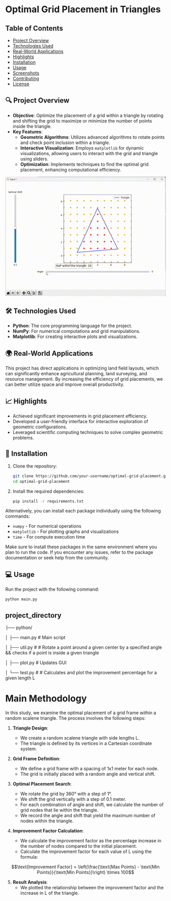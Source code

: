 # Optimal Grid Placement in Triangles


## Table of Contents
- [Project Overview](#-project-overview)
- [Technologies Used](#-technologies-used)
- [Real-World Applications](#-real-world-applications)
- [Highlights](#-highlights)
- [Installation](#-installation)
- [Usage](#-usage)
- [Screenshots](#-screenshots)
- [Contributing](#-contributing)
- [License](#-license)

## 🔍 Project Overview
- **Objective**: Optimize the placement of a grid within a triangle by rotating and shifting the grid to maximize or minimize the number of points inside the triangle.
- **Key Features**:
  - **Geometric Algorithms**: Utilizes advanced algorithms to rotate points and check point inclusion within a triangle.
  - **Interactive Visualization**: Employs `matplotlib` for dynamic visualizations, allowing users to interact with the grid and triangle using sliders.
  - **Optimization**: Implements techniques to find the optimal grid placement, enhancing computational efficiency.


<div align="center">
  <img src="./pictures/example.gif" alt="GUI Dynamic GIF">
  
</div>


## 🛠 Technologies Used
- **Python**: The core programming language for the project.
- **NumPy**: For numerical computations and grid manipulations.
- **Matplotlib**: For creating interactive plots and visualizations.

## 🌍 Real-World Applications
This project has direct applications in optimizing land field layouts, which can significantly enhance agricultural planning, land surveying, and resource management. By increasing the efficiency of grid placements, we can better utilize space and improve overall productivity.

## 📈 Highlights
- Achieved significant improvements in grid placement efficiency.
- Developed a user-friendly interface for interactive exploration of geometric configurations.
- Leveraged scientific computing techniques to solve complex geometric problems.

## 🚀 Installation
1. Clone the repository:
    ```bash
    git clone https://github.com/your-username/optimal-grid-placement.git
    cd optimal-grid-placement
    ```
2. Install the required dependencies:
    ```bash
    pip install -r requirements.txt
    ```
<p>
    Alternatively, you can install each package individually using the following commands:
</p>

<ul>
    <li><code>numpy</code> - For numerical operations</li>
    <li><code>matplotlib</code> - For plotting graphs and visualizations</li>
    <li><code>time</code> - For compute execution time </li>
</ul>

<p>
    Make sure to install these packages in the same environment where you plan to run the code. If you encounter any issues, refer to the package documentation or seek help from the community.
</p>

## 💻 Usage
Run the project with the following command:
```bash
python main.py
```


## project_directory

├── python/

│ ├── main.py # Main script

│ ├── util.py # # Rotate a point around a given center by a specified angle && checks if a point is inside a given triangle

│ ├── plot.py # Updates GUI 

│ └── test.py # # Calculates and plot the improvement percentage for a given length L

# Main Methodology

In this study, we examine the optimal placement of a grid frame within a random scalene triangle. The process involves the following steps:

1. **Triangle Design**:
   - We create a random scalene triangle with side lengths L.
   - The triangle is defined by its vertices in a Cartesian coordinate system.

2. **Grid Frame Definition**:
   - We define a grid frame with a spacing of 1x1 meter for each node.
   - The grid is initially placed with a random angle and vertical shift.

3. **Optimal Placement Search**:
   - We rotate the grid by 360° with a step of 1°.
   - We shift the grid vertically with a step of 0.1 meter.
   - For each combination of angle and shift, we calculate the number of grid nodes that lie within the triangle.
   - We record the angle and shift that yield the maximum number of nodes within the triangle.


4. **Improvement Factor Calculation**:
   - We calculate the improvement factor as the percentage increase in the number of nodes compared to the initial placement.
   - Calculate the improvement factor for each value of L using the formula:


  $$\text{Improvement Factor} = \left(\frac{\text{Max Points} - \text{Min Points}}{\text{Min Points}}\right) \times 100$$

     
5. **Result Analysis**:
   - We plotted the relationship between the improvement factor and the increase in L of the triangle.
  












